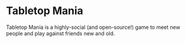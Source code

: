 # Tabletop Mania

Tabletop Mania is a highly-social (and open-source!) game to meet new people and play against friends new and old.
